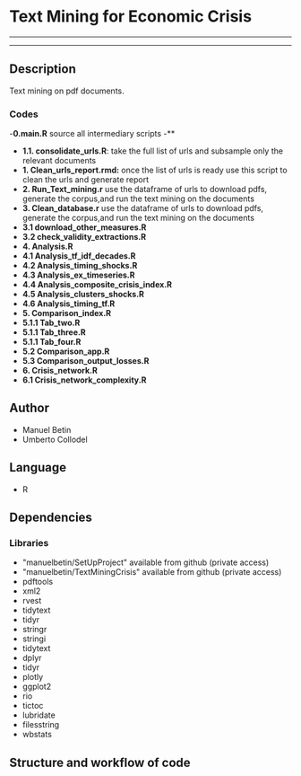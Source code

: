 #                          Text Mining for Economic Crisis

***
***

## Description

Text mining on pdf documents. 

### Codes

-**0.main.R** source all intermediary scripts
-**
- **1.1. consolidate_urls.R**: take the full list of urls and subsample only the relevant documents
- **1. Clean_urls_report.rmd:** once the list of urls is ready use this script to clean the urls and generate report
- **2. Run_Text_mining.r** use the dataframe of urls to download pdfs, generate the corpus,and run the text mining on the documents
- **3. Clean_database.r** use the dataframe of urls to download pdfs, generate the corpus,and run the text mining on the documents
- **3.1 download_other_measures.R**
- **3.2 check_validity_extractions.R**
- **4. Analysis.R**
- **4.1 Analysis_tf_idf_decades.R**
- **4.2 Analysis_timing_shocks.R**
- **4.3 Analysis_ex_timeseries.R**
- **4.4 Analysis_composite_crisis_index.R**
- **4.5 Analysis_clusters_shocks.R**
- **4.6 Analysis_timing_tf.R**
- **5. Comparison_index.R**
- **5.1.1 Tab_two.R**
- **5.1.1 Tab_three.R**
- **5.1.1 Tab_four.R**
- **5.2 Comparison_app.R**
- **5.3 Comparison_output_losses.R**
- **6. Crisis_network.R**
- **6.1 Crisis_network_complexity.R**


## Author

- Manuel Betin
- Umberto Collodel

## Language

- R 

## Dependencies

### Libraries

- "manuelbetin/SetUpProject" available from github (private access)
- "manuelbetin/TextMiningCrisis" available from github (private access)
- pdftools 
- xml2
- rvest
- tidytext
- tidyr
- stringr
- stringi
- tidytext
- dplyr
- tidyr
- plotly
- ggplot2
- rio
- tictoc
- lubridate
- filesstring
- wbstats


## Structure and workflow of code
